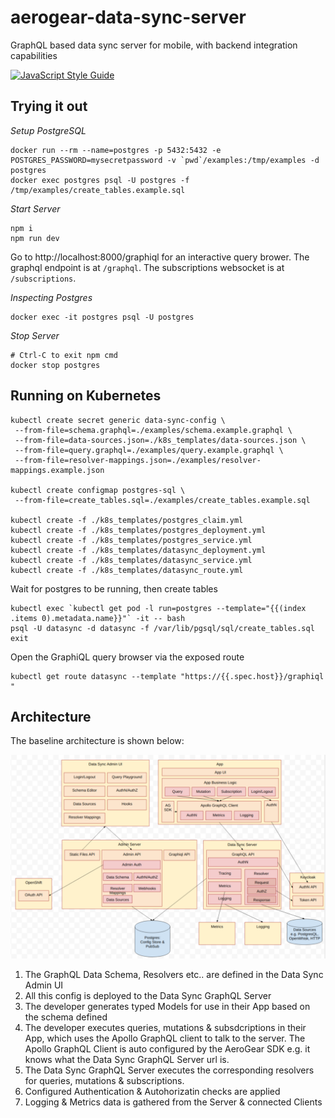 # aerogear-data-sync-server

GraphQL based data sync server for mobile, with backend integration capabilities

[![JavaScript Style Guide](https://img.shields.io/badge/code_style-standard-brightgreen.svg)](https://standardjs.com)

## Trying it out

*Setup PostgreSQL*

```
docker run --rm --name=postgres -p 5432:5432 -e POSTGRES_PASSWORD=mysecretpassword -v `pwd`/examples:/tmp/examples -d postgres
docker exec postgres psql -U postgres -f /tmp/examples/create_tables.example.sql
```

*Start Server*

```
npm i
npm run dev
```

Go to http://localhost:8000/graphiql for an interactive query brower.
The graphql endpoint is at `/graphql`.
The subscriptions websocket is at `/subscriptions`.

*Inspecting Postgres*

```
docker exec -it postgres psql -U postgres
```

*Stop Server*

```
# Ctrl-C to exit npm cmd
docker stop postgres
```

## Running on Kubernetes

```
kubectl create secret generic data-sync-config \
 --from-file=schema.graphql=./examples/schema.example.graphql \
 --from-file=data-sources.json=./k8s_templates/data-sources.json \
 --from-file=query.graphql=./examples/query.example.graphql \
 --from-file=resolver-mappings.json=./examples/resolver-mappings.example.json

kubectl create configmap postgres-sql \
 --from-file=create_tables.sql=./examples/create_tables.example.sql

kubectl create -f ./k8s_templates/postgres_claim.yml
kubectl create -f ./k8s_templates/postgres_deployment.yml
kubectl create -f ./k8s_templates/postgres_service.yml
kubectl create -f ./k8s_templates/datasync_deployment.yml
kubectl create -f ./k8s_templates/datasync_service.yml
kubectl create -f ./k8s_templates/datasync_route.yml
```

Wait for postgres to be running, then create tables

```
kubectl exec `kubectl get pod -l run=postgres --template="{{(index .items 0).metadata.name}}"` -it -- bash
psql -U datasync -d datasync -f /var/lib/pgsql/sql/create_tables.sql
exit
```

Open the GraphiQL query browser via the exposed route

```
kubectl get route datasync --template "https://{{.spec.host}}/graphiql "
```

## Architecture

The baseline architecture is shown below:

![Initial Data Sync Architecture](./initial_architecture_flow.png)

1. The GraphQL Data Schema, Resolvers etc.. are defined in the Data Sync Admin UI
2. All this config is deployed to the Data Sync GraphQL Server
3. The developer generates typed Models for use in their App based on the schema defined
4. The developer executes queries, mutations & subsdcriptions in their App, which uses the Apollo GraphQL client to talk to the server. The Apollo GraphQL Client is auto configured by the AeroGear SDK e.g. it knows what the Data Sync GraphQL Server url is.
5. The Data Sync GraphQL Server executes the corresponding resolvers for queries, mutations & subscriptions.
6. Configured Authentication & Autohorizatin checks are applied
7. Logging & Metrics data is gathered from the Server & connected Clients

